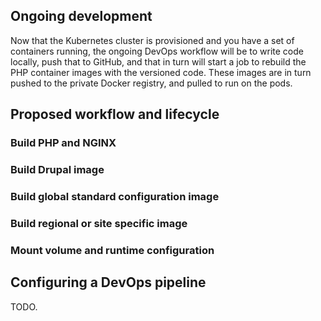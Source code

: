 ## Ongoing development
Now that the Kubernetes cluster is provisioned and you have a set of containers running, the ongoing DevOps workflow will be to write code locally, push that to GitHub, and that in turn will start a job to rebuild the PHP container images with the versioned code. These images are in turn pushed to the private Docker registry, and pulled to run on the pods.

## Proposed workflow and lifecycle

### Build PHP and NGINX

### Build Drupal image

### Build global standard configuration image

### Build regional or site specific image

### Mount volume and runtime configuration


## Configuring a DevOps pipeline
TODO.
